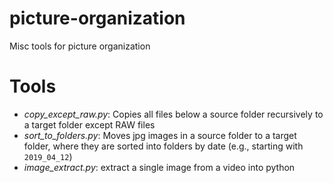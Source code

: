 # picture-organization
Misc tools for picture organization

# Tools
- _copy_except_raw.py_: Copies all files below a source folder recursively to a target folder except RAW files
- _sort_to_folders.py_: Moves jpg images in a source folder to a target folder, where they are sorted into folders by date (e.g., starting with `2019_04_12`)
- _image_extract.py_: extract a single image from a video into python
